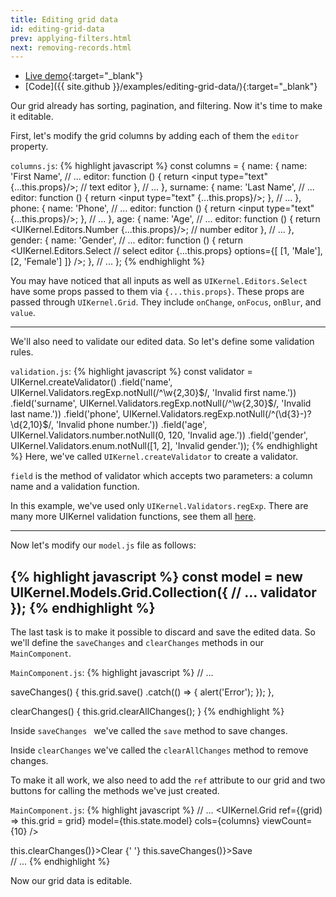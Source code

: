 ```yaml
---
title: Editing grid data
id: editing-grid-data
prev: applying-filters.html
next: removing-records.html
---
```

* [Live demo](/examples/editing-grid-data/){:target="_blank"}
* [Code]({{ site.github }}/examples/editing-grid-data/){:target="_blank"}

Our grid already has sorting, pagination, and filtering. Now it's time to make it editable.

First, let's modify the grid columns by adding each of them the `editor` property.

`columns.js`:
{% highlight javascript %}
const columns = {
  name: {
    name: 'First Name',
    // ...
    editor: function () {
      return <input type="text" {...this.props}/>; // text editor
    },
    // ...
  },
  surname: {
    name: 'Last Name',
    // ...
    editor: function () {
      return <input type="text" {...this.props}/>;
    },
    // ...
  },
  phone: {
    name: 'Phone',
    // ...
    editor: function () {
      return <input type="text" {...this.props}/>;
    },
    // ...
  },
  age: {
    name: 'Age',
    // ...
    editor: function () {
      return <UIKernel.Editors.Number {...this.props}/>; // number editor
    },
    // ...
  },
  gender: {
    name: 'Gender',
    // ...
    editor: function () {
      return <UIKernel.Editors.Select // select editor
        {...this.props}
        options={[
          [1, 'Male'],
          [2, 'Female']
        ]}
      />;
    },
    // ...
};
{% endhighlight %}

You may have noticed that all inputs as well as `UIKernel.Editors.Select` have some props passed to them via `{...this.props}`.
These props are passed through `UIKernel.Grid`. They include `onChange`, `onFocus`, `onBlur`, and `value`.

---
We'll also need to validate our edited data. So let's define some validation rules.

`validation.js`:
{% highlight javascript %}
const validator = UIKernel.createValidator()
  .field('name', UIKernel.Validators.regExp.notNull(/^\w{2,30}$/, 'Invalid first name.'))
  .field('surname', UIKernel.Validators.regExp.notNull(/^\w{2,30}$/, 'Invalid last name.'))
  .field('phone', UIKernel.Validators.regExp.notNull(/^(\d{3}-)?\d{2,10}$/, 'Invalid phone number.'))
  .field('age', UIKernel.Validators.number.notNull(0, 120, 'Invalid age.'))
  .field('gender', UIKernel.Validators.enum.notNull([1, 2], 'Invalid gender.'));
{% endhighlight %}
Here, we've called `UIKernel.createValidator` to create a validator.

`field` is the method of validator which accepts two parameters: a column name and a validation function.

In this example, we've used only `UIKernel.Validators.regExp`. There are many more UIKernel validation functions, see them all [here](validator.html).

---

Now let's modify our `model.js` file as follows:

{% highlight javascript %}
const model = new UIKernel.Models.Grid.Collection({
  // ...
  validator
});
{% endhighlight %}
---

The last task is to make it possible to discard and save the edited data.
So we'll define the `saveChanges` and `clearChanges` methods in our `MainComponent`.

`MainComponent.js`:
{% highlight javascript %}
// ...

saveChanges() {
    this.grid.save()
      .catch(() => {
        alert('Error');
      });
  },

clearChanges() {
  this.grid.clearAllChanges();
}
{% endhighlight %}

Inside `saveChanges ` we've called the `save` method to save changes.

Inside `clearChanges` we've called the `clearAllChanges` method to remove changes.

To make it all work, we also need to add the `ref` attribute to our grid and two buttons for calling the methods we've just created.

`MainComponent.js`:
{% highlight javascript %}
// ...
<UIKernel.Grid
  ref={(grid) => this.grid = grid}
  model={this.state.model}
  cols={columns}
  viewCount={10}
/>
<div className="panel-footer">
  <a className="btn btn-success" onClick={() => this.clearChanges()}>Clear</a>
  {' '}
  <a className="btn btn-primary" onClick={() => this.saveChanges()}>Save</a>
</div>
// ...
{% endhighlight %}

Now our grid data is editable.
